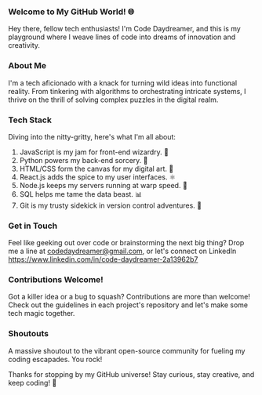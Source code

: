 
### Welcome to My GitHub World! 🌐

Hey there, fellow tech enthusiasts! I'm Code Daydreamer, and this is my playground where I weave lines of code into dreams of innovation and creativity.

### About Me
I'm a tech aficionado with a knack for turning wild ideas into functional reality. From tinkering with algorithms to orchestrating intricate systems, I thrive on the thrill of solving complex puzzles in the digital realm.

### Tech Stack
Diving into the nitty-gritty, here's what I'm all about:

1. JavaScript is my jam for front-end wizardry. :art:
2. Python powers my back-end sorcery. :snake:
3. HTML/CSS form the canvas for my digital art. :art:
4. React.js adds the spice to my user interfaces. :atom_symbol:
5. Node.js keeps my servers running at warp speed. :rocket:
6. SQL helps me tame the data beast. :bar_chart:
7. Git is my trusty sidekick in version control adventures. :door:
### Get in Touch
Feel like geeking out over code or brainstorming the next big thing? Drop me a line at codedaydreamer@gmail.com, or let's connect on LinkedIn https://www.linkedin.com/in/code-daydreamer-2a13962b7

### Contributions Welcome!
Got a killer idea or a bug to squash? Contributions are more than welcome! Check out the guidelines in each project's repository and let's make some tech magic together.

### Shoutouts
A massive shoutout to the vibrant open-source community for fueling my coding escapades. You rock!

Thanks for stopping by my GitHub universe! Stay curious, stay creative, and keep coding! :rocket:
